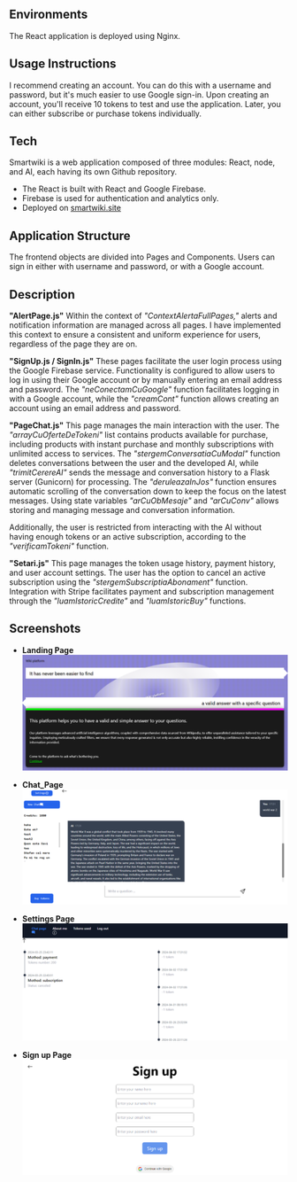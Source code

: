 
## Environments
The React application is deployed using Nginx.

## Usage Instructions
I recommend creating an account. You can do this with a username and password, but it's much easier to use Google sign-in.
Upon creating an account, you'll receive 10 tokens to test and use the application. Later, you can either subscribe or purchase tokens individually.

## Tech
Smartwiki is a web application composed of three modules: React, node, and AI, each having its own Github repository.

- The React is built with React and Google Firebase.
- Firebase is used for authentication and analytics only.
- Deployed on [smartwiki.site](https://smartwiki.site)


## Application Structure
The frontend objects are divided into Pages and Components.
Users can sign in either with username and password, or with a Google account.

## Description 

**"AlertPage.js"**
Within the context of *"ContextAlertaFullPages,"* alerts and notification information are managed across all pages. I have implemented this context to ensure a consistent and uniform experience for users, regardless of the page they are on.

**"SignUp.js / SignIn.js"**
These pages facilitate the user login process using the Google Firebase service. Functionality is configured to allow users to log in using their Google account or by manually entering an email address and password. The *"neConectamCuGoogle"* function facilitates logging in with a Google account, while the *"creamCont"* function allows creating an account using an email address and password.

**"PageChat.js"**
This page manages the main interaction with the user. The *"arrayCuOferteDeTokeni"* list contains products available for purchase, including products with instant purchase and monthly subscriptions with unlimited access to services. The *"stergemConversatiaCuModal"* function deletes conversations between the user and the developed AI, while *"trimitCerereAI"* sends the message and conversation history to a Flask server (Gunicorn) for processing. The *"deruleazaInJos"* function ensures automatic scrolling of the conversation down to keep the focus on the latest messages. Using state variables *"arCuObMesaje"* and *"arCuConv"* allows storing and managing message and conversation information.

Additionally, the user is restricted from interacting with the AI without having enough tokens or an active subscription, according to the *"verificamTokeni"* function.

**"Setari.js"**
This page manages the token usage history, payment history, and user account settings. The user has the option to cancel an active subscription using the *"stergemSubscriptiaAbonament"* function. Integration with Stripe facilitates payment and subscription management through the *"luamIstoricCredite"* and *"luamIstoricBuy"* functions.



## Screenshots

- **Landing Page**
  ![Landing Page Screenshot](https://github.com/HabaAndrei/Smartwiki_react/blob/main/pozeProiect/wiki_landingpage.png)

- **Chat_Page**
  ![Chat_Page Screenshot](https://github.com/HabaAndrei/Smartwiki_react/blob/main/pozeProiect/wiki_chat.png)

- **Settings Page**
  ![Settings Page Screenshot](https://github.com/HabaAndrei/Smartwiki_react/blob/main/pozeProiect/wiki_settings.png)

- **Sign up Page**
  ![Sign up Page](https://github.com/HabaAndrei/Smartwiki_react/blob/main/pozeProiect/wiki_sign_up.png)
